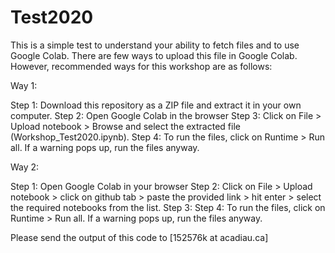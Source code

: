 # Test2020
This is a simple test to understand your ability to fetch files and to use Google Colab.
There are few ways to upload this file in Google Colab. However, recommended ways for this workshop are as follows:

Way 1:

Step 1: Download this repository as a ZIP file and extract it in your own computer.
Step 2: Open Google Colab in the browser
Step 3: Click on File > Upload notebook > Browse and select the extracted file (Workshop_Test2020.ipynb).
Step 4: To run the files, click on Runtime > Run all. If a warning pops up, run the files anyway.

Way 2:

Step 1: Open Google Colab in your browser
Step 2: Click on File > Upload notebook > click on github tab > paste the provided link > hit enter > select the required notebooks from the list.
Step 3: Step 4: To run the files, click on Runtime > Run all. If a warning pops up, run the files anyway.


Please send the output of this code to [152576k at acadiau.ca]
